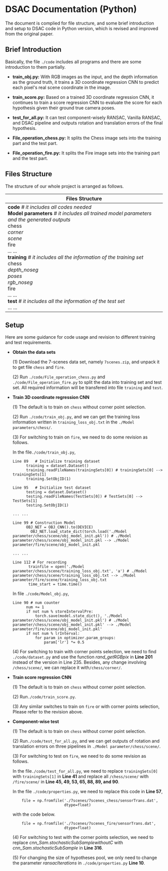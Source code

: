 # DSAC Documentation (Python)

The document is complied for file structure, and some brief introduction and setup to DSAC code in Python version, which is revised and improved from the original  paper.

## Brief Introduction

Basically, the file `./code` includes all programs and there are some introduction to them partially.

* **train_obj.py:** With RGB images as the input, and the depth information as the ground truth, it trains a 3D coordinate regression CNN to predict each pixel's real scene coordinate in the image.

* **train_score.py:** Based on a trained 3D coordinate regression CNN, it continues to train a score regression CNN to evaluate the score for each hypothesis given their ground true camera poses.
* **test_for_all.py:** It can test component-wisely RANSAC, Vanilla RANSAC, and DSAC pipeline and outputs rotation and translation errors of the final hypothesis.
* **File_operation_chess.py:** It splits the Chess image sets into the training part and the test part.
* **File_operation_fire.py:** It splits the Fire image sets into the training part and the test part.

## Files Structure

The structure of our whole project is arranged as follows.

| Files Structure                                              |
| ------------------------------------------------------------ |
| **code**    *# it includes all codes needed* <br /> **Model parameters**   *# it includes all trained model parameters and the generated outputs*<br />          chess<br />                  *corner*<br />                  *scene*<br />          fire<br />                  *... ...*<br /> **training**   *# it includes all the information of the training set*<br />          chess <br />                  *depth_noseg*<br />                  *poses*<br />                  *rgb_noseg*<br />          fire<br />                  *... ...*<br /> **test**   *# it includes all the information of the test set*<br />          ... ...<br /> |

 

## Setup

Here are some guidance for code usage and revision to different training and test requirements.

* **Obtain the data sets**

  (1) Download the 7-scenes data set, namely `7scenes.zip`, and unpack it to get file `chess` and `fire`.

  (2) Run `./code/File_operation_chess.py` and `./code/File_operation_fire.py` to split the data into training set and test set. All required information will be transfered into file `training` and `test`.

* **Train 3D coordinate regression CNN**

  (1) The default is to train on `chess` without corner point selection.

  (2) Run `./code/train_obj.py`, and we can get the training loss information written in `training_loss_obj.txt` in the `./Model parameters/chess/`.

  (3) For switching to train on `fire`, we need to do some revision as follows.

  In the file`./code/train_obj.py`,

      Line 89	# Initialize training dataset
      		training = dataset.Dataset()
      		training.readFileNames(trainingSets[0]) # trainingSets[0] --> trainingSets[1]
      		training.SetObjID(1)
      
      Line 95	# Initialize test dataset
      		testing = dataset.Dataset()
      		testing.readFileNames(TestSets[0]) # TestSets[0] --> TestSets[1]
      		testing.SetObjID(1)
      
      ... ... 
      
      Line 99 # Construction Model
          	OBJ_NET = OBJ_CNN().to(DEVICE)
              OBJ_NET.load_state_dict(torch.load('./Model parameter/chess/scene/obj_model_init.pkl')) # ./Model parameter/chess/scene/obj_model_init.pkl --> ./Model parameter/fire/scene/obj_model_init.pkl
      
      ... ...
      
      Line 112 # For recording
          	 trainfile = open('./Model parameter/chess/scene/training_loss_obj.txt', 'a') # ./Model parameter/chess/scene/training_loss_obj.txt --> ./Model parameter/fire/scene/training_loss_obj.txt
          	 time_start = time.time()
  In file `./code/Model_obj.py`,

      Line 90 # num counter
          	num += 1
          	if not num % storeIntervalPre:
              	torch.save(model.state_dict(), './Model parameter/chess/scene/obj_model_init.pkl') # ./Model parameter/chess/scene/obj_model_init.pkl' --> ./Model parameter/fire/scene/obj_model_init.pkl'
          	if not num % lrInterval:
              	for param in optimizer.param_groups:
                  	param['lr'] *= 0.5
  (4) For switching to train with corner points selection, we need to find `./code/dataset.py` and use the function *rand_getRGBpix* in **Line 201** instead of the version in Line 235. Besides, any change involving `/chess/scene/`, we can replace it with`/chess/corner/`.

* **Train score regression CNN**

  (1) The default is to train on `chess` without corner point selection.

  (2)  Run`./code/train_score.py`.

  (3) Any similar switches to train on `fire` or with corner points selection, Please refer to the revision above.

* **Component-wise test** 

  (1) The default is to train on `chess` without corner point selection.

  (2) Run`./code/test_for_all.py`, and we can get outputs of  rotation and translation errors on three pipelines in `./Model parameter/chess/scene/`.

  (3)  For switching to test on `fire`, we need to do some revision as follows.

  In the file`./code/test_for_all.py`, we need to replace `trainingSets[0]` with `trainingSets[1]`  in **Line 41** and replace all `/chess/scene/` with `/fire/scene/` in **Line 45, 49, 53, 65, 88, 89, and 90**.

  In the file `./code/properties.py`, we need to replace this code in **Line 57**,

          file = np.fromfile('./7scenes/7scenes_chess/sensorTrans.dat',
                             dtype=float)
  with the code below.

          file = np.fromfile('./7scenes/7scenes_fire/sensorTrans.dat',
                             dtype=float)
  (4) For switching to test with the corner points selection, we need to replace *cnn_Sam.stochasticSubSamplewithoutC* with *cnn_Sam.stochasticSubSample* in **Line 316**.

  (5) For changing the size of hypotheses pool, we only need to change the parameter *ransacIterations* in `./code/properties.py` **Line 10**.

